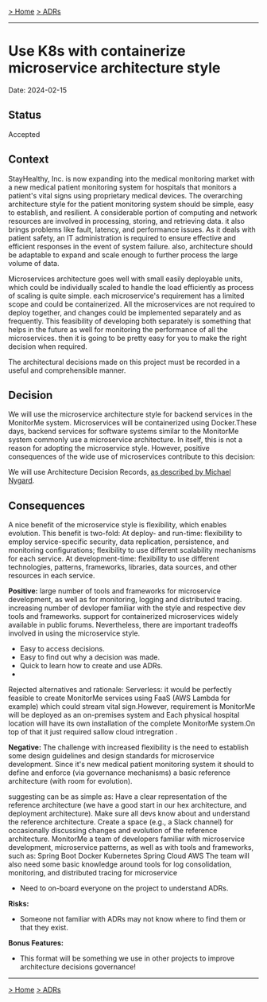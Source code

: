 [> Home](../README.md)    [> ADRs](README.md)

---

# Use K8s with containerize microservice architecture style

Date: 2024-02-15

## Status

Accepted

## Context
StayHealthy, Inc. is now expanding into the medical monitoring market with a new medical patient monitoring system for hospitals that monitors a patient's vital signs using proprietary medical devices. The overarching architecture style for the patient monitoring system should be simple, easy to establish, and resilient. A considerable portion of computing and network resources are involved in processing, storing, and retrieving data. it also brings problems like fault, latency, and performance issues. As it deals with patient safety, an IT administration is required to ensure effective and efficient responses in the event of system failure. also, architecture should be adaptable to expand and scale enough to further process the large volume of data.

Microservices architecture goes well with small easily deployable units, which could be individually scaled to handle the load efficiently as process of scaling is quite simple. each microservice's requirement has a limited scope and could be containerized. All the microservices are not required to deploy together, and changes could be implemented separately and as frequently. This feasibility of developing both separately is something that helps in the future as well for monitoring the performance of all the microservices. then it is going to be pretty easy for you to make the right decision when required.

The architectural decisions made on this project must be recorded in a useful and comprehensible manner.

## Decision
We will use the microservice architecture style for backend services in the MonitorMe system. Microservices will be containerized using Docker.These days, backend services for software systems similar to the MonitorMe system commonly use a microservice architecture. In itself, this is not a reason for adopting the microservice style. However, positive consequences of the wide use of microservices contribute to this decision:

We will use Architecture Decision Records, [as described by Michael Nygard](http://thinkrelevance.com/blog/2011/11/15/documenting-architecture-decisions).

## Consequences
A nice benefit of the microservice style is flexibility, which enables evolution. This benefit is two-fold:
At deploy- and run-time: flexibility to employ service-specific security, data replication, persistence, and monitoring configurations; flexibility to use different scalability mechanisms for each service.
At development-time: flexibility to use different technologies, patterns, frameworks, libraries, data sources, and other resources in each service.

**Positive:**
large number of tools and frameworks for microservice development, as well as for monitoring, logging and distributed tracing.
increasing number of devloper familiar with the style and respective dev tools and frameworks.
support for containerized microservices widely available in public forums.
Nevertheless, there are important tradeoffs involved in using the microservice style.

- Easy to access decisions.
- Easy to find out why a decision was made.
- Quick to learn how to create and use ADRs.
- 

Rejected alternatives and rationale:
Serverless: it would be perfectly feasible to create MonitorMe services using FaaS (AWS Lambda for example) which could stream vital sign.However, requirement is  MonitorMe will be deployed as an on-premises system and Each physical hospital location will have its own installation of the complete MonitorMe system.On top of that it just required sallow cloud intregration .

**Negative:**
The challenge with increased flexibility is the need to establish some design guidelines and design standards for microservice development. Since it's new medical patient monitoring system it should to define and enforce (via governance mechanisms) a basic reference architecture (with room for evolution). 

suggesting can be as simple as:
Have a clear representation of the reference architecture (we have a good start in our hex architecture, and deployment architecture).
Make sure all devs know about and understand the reference architecture.
Create a space (e.g., a Slack channel) for occasionally discussing changes and evolution of the reference architecture. 
MonitorMe a team of developers familiar with microservice development, microservice patterns, as well as with tools and frameworks, such as:
Spring Boot
Docker
Kubernetes
Spring Cloud AWS
The team will also need some basic knowledge around tools for log consolidation, monitoring, and distributed tracing for microservice

- Need to on-board everyone on the project to understand ADRs.

**Risks:**


- Someone not familiar with ADRs may not know where to find them or that they exist.

**Bonus Features:**

- This format will be something we use in other projects to improve architecture decisions governance!

---

[> Home](../README.md)    [> ADRs](README.md)
